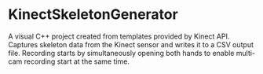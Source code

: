 # KinectSkeletonGenerator

A visual C++ project created from templates provided by Kinect API. 
Captures skeleton data from the Kinect sensor and writes it to a CSV output file. Recording starts by simultaneously opening both hands to enable multi-cam recording start at the same time.
